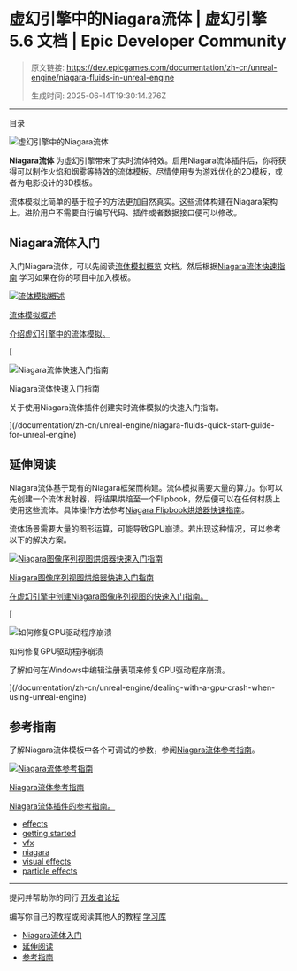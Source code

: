 # 虚幻引擎中的Niagara流体 | 虚幻引擎 5.6 文档 | Epic Developer Community

> 原文链接: https://dev.epicgames.com/documentation/zh-cn/unreal-engine/niagara-fluids-in-unreal-engine
> 
> 生成时间: 2025-06-14T19:30:14.276Z

---

目录

![虚幻引擎中的Niagara流体](https://dev.epicgames.com/community/api/documentation/image/d4a7555f-48d9-44df-96a6-5a8442629c1c?resizing_type=fill&width=1920&height=335)

**Niagara流体** 为虚幻引擎带来了实时流体特效。启用Niagara流体插件后，你将获得可以制作火焰和烟雾等特效的流体模板。尽情使用专为游戏优化的2D模板，或者为电影设计的3D模板。

流体模拟比简单的基于粒子的方法更加自然真实。这些流体构建在Niagara架构上。进阶用户不需要自行编写代码、插件或者数据接口便可以修改。

## Niagara流体入门

入门Niagara流体，可以先阅读[流体模拟概览](/documentation/zh-cn/unreal-engine/fluid-simulation-in-unreal-engine---overview) 文档。然后根据[Niagara流体快速指南](/documentation/zh-cn/unreal-engine/niagara-fluids-quick-start-guide-for-unreal-engine) 学习如果在你的项目中加入模板。

[](/documentation/zh-cn/unreal-engine/fluid-simulation-in-unreal-engine---overview)

[![流体模拟概述](https://d1iv7db44yhgxn.cloudfront.net/documentation/images/c5e805a8-9d5a-4cdf-b714-c1df5781efea/fluid-simulation-topic-image.png)](/documentation/zh-cn/unreal-engine/fluid-simulation-in-unreal-engine---overview)

[流体模拟概述](/documentation/zh-cn/unreal-engine/fluid-simulation-in-unreal-engine---overview)

[介绍虚幻引擎中的流体模拟。](/documentation/zh-cn/unreal-engine/fluid-simulation-in-unreal-engine---overview)

[

![Niagara流体快速入门指南](https://d1iv7db44yhgxn.cloudfront.net/documentation/images/88316227-d3b3-4dbc-b5a0-2d1cd53ca1ea/niagara-fluids-quick-start-topic.png)

Niagara流体快速入门指南

关于使用Niagara流体插件创建实时流体模拟的快速入门指南。





](/documentation/zh-cn/unreal-engine/niagara-fluids-quick-start-guide-for-unreal-engine)

## 延伸阅读

Niagara流体基于现有的Niagara框架而构建。流体模拟需要大量的算力。你可以先创建一个流体发射器，将结果烘焙至一个Flipbook，然后便可以在任何材质上使用这些流体。具体操作方法参考[Niagara Flipbook烘焙器快速指南](/documentation/zh-cn/unreal-engine/niagara-flipbook-baker-quick-start-guide-in-unreal-engine)。

流体场景需要大量的图形运算，可能导致GPU崩溃。若出现这种情况，可以参考以下的解决方案。

[](/documentation/zh-cn/unreal-engine/niagara-flipbook-baker-quick-start-guide-in-unreal-engine)

[![Niagara图像序列视图烘焙器快速入门指南](https://d1iv7db44yhgxn.cloudfront.net/documentation/images/09575ac5-ded0-4963-a6f1-c114599beb01/flipbook-baker-topic.png)](/documentation/zh-cn/unreal-engine/niagara-flipbook-baker-quick-start-guide-in-unreal-engine)

[Niagara图像序列视图烘焙器快速入门指南](/documentation/zh-cn/unreal-engine/niagara-flipbook-baker-quick-start-guide-in-unreal-engine)

[在虚幻引擎中创建Niagara图像序列视图的快速入门指南。](/documentation/zh-cn/unreal-engine/niagara-flipbook-baker-quick-start-guide-in-unreal-engine)

[

![如何修复GPU驱动程序崩溃](https://d1iv7db44yhgxn.cloudfront.net/documentation/images/189c3958-d728-47f6-8b42-dbb7d9b95d64/fix-a-gpu-crash-topic.png)

如何修复GPU驱动程序崩溃

了解如何在Windows中编辑注册表项来修复GPU驱动程序崩溃。





](/documentation/zh-cn/unreal-engine/dealing-with-a-gpu-crash-when-using-unreal-engine)

## 参考指南

了解Niagara流体模板中各个可调试的参数，参阅[Niagara流体参考指南](/documentation/zh-cn/unreal-engine/niagara-fluids-reference-in-unreal-engine)。

[](/documentation/zh-cn/unreal-engine/niagara-fluids-reference-in-unreal-engine)

[![Niagara流体参考指南](https://d1iv7db44yhgxn.cloudfront.net/documentation/images/02aa7918-3f9e-4076-904e-d0265fe227c4/fluids-reference-topic.png)](/documentation/zh-cn/unreal-engine/niagara-fluids-reference-in-unreal-engine)

[Niagara流体参考指南](/documentation/zh-cn/unreal-engine/niagara-fluids-reference-in-unreal-engine)

[Niagara流体插件的参考指南。](/documentation/zh-cn/unreal-engine/niagara-fluids-reference-in-unreal-engine)

-   [effects](https://dev.epicgames.com/community/search?query=effects)
-   [getting started](https://dev.epicgames.com/community/search?query=getting%20started)
-   [vfx](https://dev.epicgames.com/community/search?query=vfx)
-   [niagara](https://dev.epicgames.com/community/search?query=niagara)
-   [visual effects](https://dev.epicgames.com/community/search?query=visual%20effects)
-   [particle effects](https://dev.epicgames.com/community/search?query=particle%20effects)

* * *

提问并帮助你的同行 [开发者论坛](https://forums.unrealengine.com/categories?tag=unreal-engine)

编写你自己的教程或阅读其他人的教程 [学习库](https://dev.epicgames.com/community/unreal-engine/learning)

-   [Niagara流体入门](/documentation/zh-cn/unreal-engine/niagara-fluids-in-unreal-engine#niagara%E6%B5%81%E4%BD%93%E5%85%A5%E9%97%A8)
-   [延伸阅读](/documentation/zh-cn/unreal-engine/niagara-fluids-in-unreal-engine#%E5%BB%B6%E4%BC%B8%E9%98%85%E8%AF%BB)
-   [参考指南](/documentation/zh-cn/unreal-engine/niagara-fluids-in-unreal-engine#%E5%8F%82%E8%80%83%E6%8C%87%E5%8D%97)